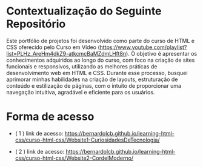 # Contextualização do Seguinte Repositório

Este portfólio de projetos foi desenvolvido como parte do curso de HTML e CSS oferecido pelo Curso em Vídeo (https://www.youtube.com/playlist?list=PLHz_AreHm4dkZ9-atkcmcBaMZdmLHft8n). O objetivo é apresentar os conhecimentos adquiridos ao longo do curso, com foco na criação de sites funcionais e responsivos, utilizando as melhores práticas de desenvolvimento web em HTML e CSS. Durante esse processo, busquei aprimorar minhas habilidades na criação de layouts, estruturação de conteúdo e estilização de páginas, com o intuito de proporcionar uma navegação intuitiva, agradável e eficiente para os usuários.


# Forma de acesso
- ( 1 ) link de acesso: https://bernardolcb.github.io/learning-html-css/curso-html-css/Website1-CuriosidadesDeTecnologia/

- ( 2 ) link de acesso: https://bernardolcb.github.io/learning-html-css/curso-html-css/Website2-CordelModerno/
